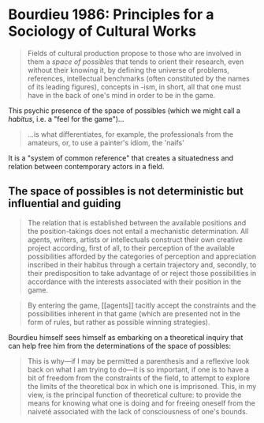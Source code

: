 # Bourdieu 1986: Principles for a Sociology of Cultural Works

> Fields of cultural production propose to those who are involved in them a _space of possibles_ that tends to orient their research, even without their knowing it, by defining the universe of problems, references, intellectual benchmarks (often constituted by the names of its leading figures), concepts in -ism, in short, all that one must have in the back of one's mind in order to be in the game. 

This psychic presence of the space of possibles (which we might call a _habitus_, i.e. a "feel for the game")...

> ...is what differentiates, for example, the professionals from the amateurs, or, to use a painter's idiom, the 'naifs'

It is a "system of common reference" that creates a situatedness and relation between contemporary actors in a field. 

## The space of possibles is not deterministic but influential and guiding

> The relation that is established between the available positions and the position-takings does not entail a mechanistic determination. All agents, writers, artists or intellectuals construct their own creative project according, first of all, to their perception of the available possibilities afforded by the categories of perception and appreciation inscribed in their habitus through a certain trajectory and, secondly, to their predisposition to take advantage of or reject those possibilities in accordance with the interests associated with their position in the game.

> By entering the game, [[agents]] tacitly accept the constraints and the possibilities inherent in that game (which are presented not in the form of rules, but rather as possible winning strategies).

Bourdieu himself sees himself as embarking on a theoretical inquiry that can help free him from the determinations of the space of possibles:

> This is why—if I may be permitted a parenthesis and a reflexive look back on what I am trying to do—it is so important, if one is to have a bit of freedom from the constraints of the field, to attempt to explore the limits of the theoretical box in which one is imprisoned. This, in my view, is the principal function of theoretical culture: to provide the means for knowing what one is doing and for freeing oneself from the naiveté associated with the lack of consciousness of one's bounds. 